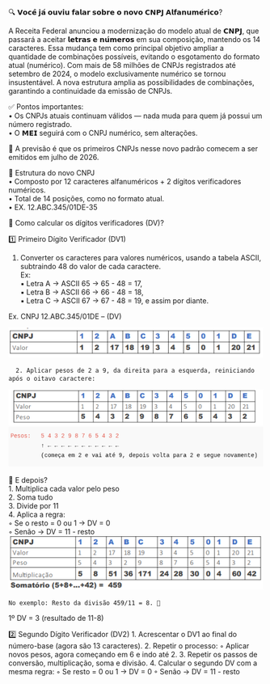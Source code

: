 🔍 𝗩𝗼𝗰𝗲̂ 𝗷𝗮́ 𝗼𝘂𝘃𝗶𝘂 𝗳𝗮𝗹𝗮𝗿 𝘀𝗼𝗯𝗿𝗲 𝗼 𝗻𝗼𝘃𝗼 𝗖𝗡𝗣𝗝 𝗔𝗹𝗳𝗮𝗻𝘂𝗺𝗲́𝗿𝗶𝗰𝗼?

A Receita Federal anunciou a modernização do modelo atual de 𝗖𝗡𝗣𝗝, que passará a aceitar 𝗹𝗲𝘁𝗿𝗮𝘀 𝗲 𝗻𝘂́𝗺𝗲𝗿𝗼𝘀 em sua composição, mantendo os 14 caracteres. Essa mudança tem como principal objetivo ampliar a quantidade de combinações possíveis, evitando o esgotamento do formato atual (numérico).
Com mais de 58 milhões de CNPJs registrados até setembro de 2024, o modelo exclusivamente numérico se tornou insustentável. A nova estrutura amplia  as possibilidades de combinações, garantindo a continuidade da emissão de CNPJs.  

✅ Pontos importantes:  
• Os CNPJs atuais continuam válidos — nada muda para quem já possui um número registrado.  
• O 𝗠𝗘𝗜 seguirá com o CNPJ numérico, sem alterações.  

📅 A previsão é que os primeiros CNPJs nesse novo padrão comecem a ser emitidos em julho de 2026.  

📌 Estrutura do novo CNPJ  
•  Composto por 12 caracteres alfanuméricos + 2 dígitos verificadores numéricos.  
• Total de 14 posições, como no formato atual.  
• EX. 12.ABC.345/01DE-35  

🔢 Como calcular os dígitos verificadores (DV)?  

1️⃣ Primeiro Dígito Verificador (DV1)  
  1. Converter os caracteres para valores numéricos, usando a tabela ASCII, subtraindo 48 do valor de cada caractere.  
  Ex:  
  ▪ Letra A → ASCII 65 → 65 - 48 = 17,  
  ▪ Letra B → ASCII 66 → 66 - 48 = 18,   
  ▪ Letra C → ASCII 67 → 67 - 48 = 19, e assim por diante.  
  
Ex. CNPJ 12.ABC.345/01DE – (DV)  

![novocnpj](https://github.com/Fernando8312/novocnpj/blob/main/Telas/01.png)

      2. Aplicar pesos de 2 a 9, da direita para a esquerda, reiniciando após o oitavo caractere:  
![novocnpj](https://github.com/Fernando8312/novocnpj/blob/main/Telas/02.png)
![novocnpj](https://github.com/Fernando8312/novocnpj/blob/main/Telas/03.png)

  🧮 E depois?  
    1. Multiplica cada valor pelo peso  
    2. Soma tudo  
    3. Divide por 11  
    4. Aplica a regra:  
      ◦ Se o resto = 0 ou 1 → DV = 0  
      ◦ Senão → DV = 11 - resto  
![novocnpj](https://github.com/Fernando8312/novocnpj/blob/main/Telas/04.png)

    No exemplo: Resto da divisão 459/11 = 8. 
1º DV = 3 (resultado de 11-8)

2️⃣ Segundo Dígito Verificador (DV2)
    1. Acrescentar o DV1 ao final do número-base (agora são 13 caracteres).
    2. Repetir o processo:
        ◦ Aplicar novos pesos, agora começando em 6 e indo até 2.
    3. Repetir os passos de conversão, multiplicação, soma e divisão.
    4. Calcular o segundo DV com a mesma regra:
        ◦ Se resto = 0 ou 1 → DV = 0
        ◦ Senão → DV = 11 - resto